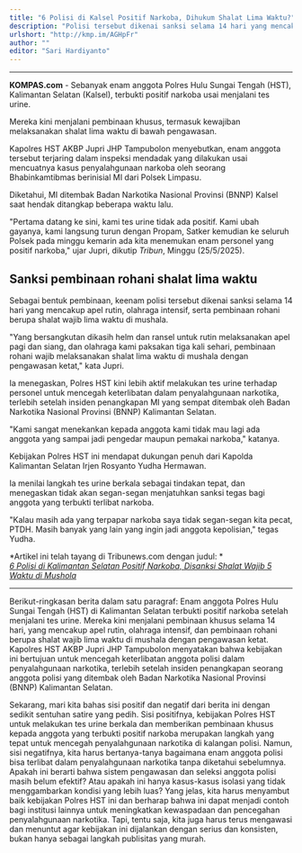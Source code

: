 ```yaml
---
title: "6 Polisi di Kalsel Positif Narkoba, Dihukum Shalat Lima Waktu?"
description: "Polisi tersebut dikenai sanksi selama 14 hari yang mencakup apel rutin, olahraga intensif, serta pembinaan rohani berupa shalat wajib lima waktu."
urlshort: "http://kmp.im/AGHpFr"
author: ""
editor: "Sari Hardiyanto"
---
```


---

**KOMPAS.com** - Sebanyak enam anggota Polres Hulu Sungai Tengah (HST), Kalimantan Selatan (Kalsel), terbukti positif narkoba usai menjalani tes urine.

Mereka kini menjalani pembinaan khusus, termasuk kewajiban melaksanakan shalat lima waktu di bawah pengawasan.

Kapolres HST AKBP Jupri JHP Tampubolon menyebutkan, enam anggota tersebut terjaring dalam inspeksi mendadak yang dilakukan usai mencuatnya kasus penyalahgunaan narkoba oleh seorang Bhabinkamtibmas berinisial MI dari Polsek Limpasu.

Diketahui, MI ditembak Badan Narkotika Nasional Provinsi (BNNP) Kalsel saat hendak ditangkap beberapa waktu lalu.

"Pertama datang ke sini, kami tes urine tidak ada positif. Kami ubah gayanya, kami langsung turun dengan Propam, Satker kemudian ke seluruh Polsek pada minggu kemarin ada kita menemukan enam personel yang positif narkoba," ujar Jupri, dikutip *Tribun*, Minggu (25/5/2025).

## ********Sanksi pembinaan rohani shalat lima waktu********

Sebagai bentuk pembinaan, keenam polisi tersebut dikenai sanksi selama 14 hari yang mencakup apel rutin, olahraga intensif, serta pembinaan rohani berupa shalat wajib lima waktu di mushala.

"Yang bersangkutan dikasih helm dan ransel untuk rutin melaksanakan apel pagi dan siang, dan olahraga kami paksakan tiga kali sehari, pembinaan rohani wajib melaksanakan shalat lima waktu di mushala dengan pengawasan ketat," kata Jupri.

Ia menegaskan, Polres HST kini lebih aktif melakukan tes urine terhadap personel untuk mencegah keterlibatan dalam penyalahgunaan narkotika, terlebih setelah insiden penangkapan MI yang sempat ditembak oleh Badan Narkotika Nasional Provinsi (BNNP) Kalimantan Selatan.

"Kami sangat menekankan kepada anggota kami tidak mau lagi ada anggota yang sampai jadi pengedar maupun pemakai narkoba," katanya.

Kebijakan Polres HST ini mendapat dukungan penuh dari Kapolda Kalimantan Selatan Irjen Rosyanto Yudha Hermawan.

Ia menilai langkah tes urine berkala sebagai tindakan tepat, dan menegaskan tidak akan segan-segan menjatuhkan sanksi tegas bagi anggota yang terbukti terlibat narkoba.

"Kalau masih ada yang terpapar narkoba saya tidak segan-segan kita pecat, PTDH. Masih banyak yang lain yang ingin jadi anggota kepolisian," tegas Yudha.

*Artikel ini telah tayang di Tribunews.com dengan judul: *\
*[6 Polisi di Kalimantan Selatan Positif Narkoba, Disanksi Shalat Wajib 5 Waktu di Mushola](https://solo.tribunnews.com/2025/05/27/6-polisi-di-kalimantan-selatan-positif-narkoba-disanksi-shalat-wajib-5-waktu-di-mushola)*

---
Berikut-ringkasan berita dalam satu paragraf: Enam anggota Polres Hulu Sungai Tengah (HST) di Kalimantan Selatan terbukti positif narkoba setelah menjalani tes urine. Mereka kini menjalani pembinaan khusus selama 14 hari, yang mencakup apel rutin, olahraga intensif, dan pembinaan rohani berupa shalat wajib lima waktu di mushala dengan pengawasan ketat. Kapolres HST AKBP Jupri JHP Tampubolon menyatakan bahwa kebijakan ini bertujuan untuk mencegah keterlibatan anggota polisi dalam penyalahgunaan narkotika, terlebih setelah insiden penangkapan seorang anggota polisi yang ditembak oleh Badan Narkotika Nasional Provinsi (BNNP) Kalimantan Selatan.

Sekarang, mari kita bahas sisi positif dan negatif dari berita ini dengan sedikit sentuhan satire yang pedih. Sisi positifnya, kebijakan Polres HST untuk melakukan tes urine berkala dan memberikan pembinaan khusus kepada anggota yang terbukti positif narkoba merupakan langkah yang tepat untuk mencegah penyalahgunaan narkotika di kalangan polisi. Namun, sisi negatifnya, kita harus bertanya-tanya bagaimana enam anggota polisi bisa terlibat dalam penyalahgunaan narkotika tanpa diketahui sebelumnya. Apakah ini berarti bahwa sistem pengawasan dan seleksi anggota polisi masih belum efektif? Atau apakah ini hanya kasus-kasus isolasi yang tidak menggambarkan kondisi yang lebih luas? Yang jelas, kita harus menyambut baik kebijakan Polres HST ini dan berharap bahwa ini dapat menjadi contoh bagi institusi lainnya untuk meningkatkan kewaspadaan dan pencegahan penyalahgunaan narkotika. Tapi, tentu saja, kita juga harus terus mengawasi dan menuntut agar kebijakan ini dijalankan dengan serius dan konsisten, bukan hanya sebagai langkah publisitas yang murah.
